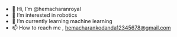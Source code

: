 - 👋 Hi, I’m @hemacharanroyal
- 👀 I’m interested in robotics
- 🌱 I’m currently learning machine learning
- 📫 How to reach me , hemacharankodanda12345678@gmail.com
<!---
hemacharanroyal/hemacharanroyal is a ✨ special ✨ repository because its `README.md` (this file) appears on your GitHub profile.
You can click the Preview link to take a look at your changes.
--->

